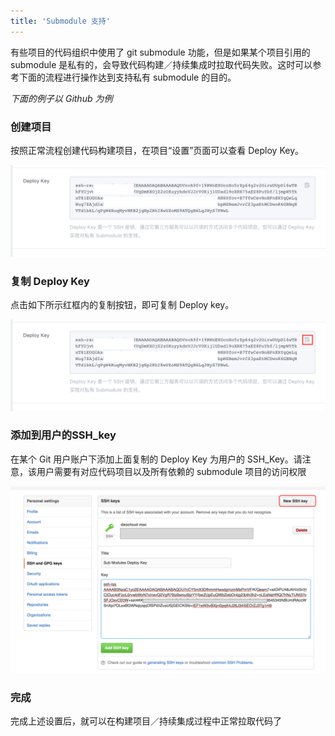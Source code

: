 ```yaml
---
title: 'Submodule 支持'
---
```


有些项目的代码组织中使用了 git submodule 功能，但是如果某个项目引用的 submodule 是私有的，会导致代码构建／持续集成时拉取代码失败。这时可以参考下面的流程进行操作达到支持私有 submodule 的目的。

_下面的例子以 Github 为例_

### 创建项目
按照正常流程创建代码构建项目，在项目“设置”页面可以查看 Deploy Key。

![](deploy_key.png)

### 复制 Deploy Key
点击如下所示红框内的复制按钮，即可复制 Deploy key。

![](deploy_key_copy.png)


### 添加到用户的SSH_key
在某个 Git 用户账户下添加上面复制的 Deploy Key 为用户的 SSH_Key。请注意，该用户需要有对应代码项目以及所有依赖的 submodule 项目的访问权限

![](step3.png)

### 完成
完成上述设置后，就可以在构建项目／持续集成过程中正常拉取代码了

